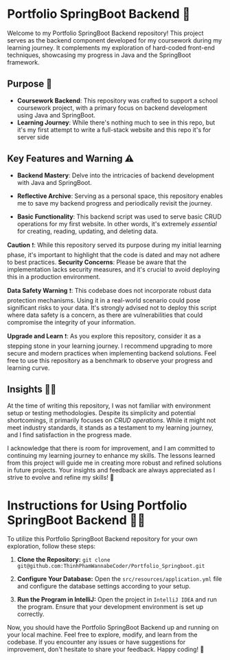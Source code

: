 # Portfolio SpringBoot Backend 🍃

Welcome to my Portfolio SpringBoot Backend repository! This project serves as the backend component developed for my coursework during my learning journey. It complements my exploration of hard-coded front-end techniques, showcasing my progress in Java and the SpringBoot framework.

## Purpose 🎯 
- **Coursework Backend**: This repository was crafted to support a school coursework project, with a primary focus on backend development using Java and SpringBoot.
- **Learning Journey**: While there's nothing much to see in this repo, but it's my first attempt to write a full-stack website and this repo it's for server side


## Key Features and Warning ⚠️
- **Backend Mastery**: Delve into the intricacies of backend development with Java and SpringBoot.

- **Reflective Archive**: Serving as a personal space, this repository enables me to save my backend progress and periodically revisit the journey.

- **Basic Functionality**: This backend script was used to serve basic CRUD operations for my first website. In other words, it's extremely *essential* for creating, reading, updating, and deleting data.

**Caution** ❗️: While this repository served its purpose during my initial learning phase, it's important to highlight that the code is dated and may not adhere to best practices. **Security Concerns**: Please be aware that the implementation lacks security measures, and it's crucial to avoid deploying this in a production environment.

**Data Safety Warning** ❗️: This codebase does not incorporate robust data protection mechanisms. Using it in a real-world scenario could pose significant risks to your data. It's strongly advised not to deploy this script where data safety is a concern, as there are vulnerabilities that could compromise the integrity of your information.

**Upgrade and Learn** ❗️: As you explore this repository, consider it as a stepping stone in your learning journey. I recommend upgrading to more secure and modern practices when implementing backend solutions. Feel free to use this repository as a benchmark to observe your progress and learning curve.


## Insights 👨‍💻
At the time of writing this repository, I was not familiar with environment setup or testing methodologies. Despite its simplicity and potential shortcomings, it primarily focuses on *CRUD operations*. While it might not meet industry standards, it stands as a testament to my learning journey, and I find satisfaction in the progress made.

I acknowledge that there is room for improvement, and I am committed to continuing my learning journey to enhance my skills. The lessons learned from this project will guide me in creating more robust and refined solutions in future projects. Your insights and feedback are always appreciated as I strive to evolve and refine my skills! 🚀

# Instructions for Using Portfolio SpringBoot Backend 👨‍🏫

To utilize this Portfolio SpringBoot Backend repository for your own exploration, follow these steps:

1. **Clone the Repository:**
`git clone git@github.com:ThinhPhamWannabeCoder/Portfolio_Springboot.git`

2. **Configure Your Database:**
Open the `src/resources/application.yml` file and configure the database settings according to your setup.

3. **Run the Program in IntelliJ:**
Open the project in `IntelliJ IDEA` and run the program. Ensure that your development environment is set up correctly.

Now, you should have the Portfolio SpringBoot Backend up and running on your local machine. Feel free to explore, modify, and learn from the codebase. If you encounter any issues or have suggestions for improvement, don't hesitate to share your feedback. Happy coding! 🚀
